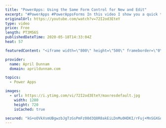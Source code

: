 ```yaml
---
title: "PowerApps: Using the Same Form Control for New and Edit"
excerpt: "#PowerApps #PowerAppsForms In this video I show you a quick tip on how to use a function to switch your PowerApps Form Mode between New and Edit.  This enables you to cut down on the number of screens and form controls by using the same screen to handle new item and existing item inputs.   For more PowerApps,"
originalUrl: https://youtube.com/watch?v=72I2od3EteY
type: video
price: Free
length: PT3M56S
publishedDateTime: 2020-05-18T14:33:04Z
heat: 57

featuredContent: "<iframe width=\"800\" height=\"500\" frameborder=\"0\" src=\"https://www.youtube.com/embed/72I2od3EteY\" allow=\"accelerometer; autoplay; encrypted-media; gyroscope; picture-in-picture\" allowfullscreen></iframe>"

provider:
  name: April Dunnam
  domain: aprildunnam.com

topics:
  - Power Apps

images:
  - url: https://i.ytimg.com/vi/72I2od3EteY/maxresdefault.jpg
    width: 1280
    height: 720
    isCached: true

secured: "kG+oOVkXsmUBgwzbJgTzGsPmFz00d3Q8R8akEiLDnMu0HDKI/rFuj+MnSGXGoIGDziZE3KluE2UmqeQPSkssj0wLLl84BGO6TmoARdbZhZcHLSh8zzL8DpjYwLceFpmclaQwwAdMmQNUOiStE8XVGOsLXNu4VCRJzI0C6L2RkApdRO8I0UdYHz2xqfkj57Izp0DTVsiJFjAKGrg4Uprm3xxopIAJ5yaPqcgYkez4jfqpEdr34Np63e5guJo6xpG8newp6ao8Sp5be74nYNCdr1QZCdDWlUvY2QnKL6L31lFuLUjVVhTUnBi6Dre+k+cYO5ZO7PaMzmNBBYL0fPPztWXjTQ4MZqSCnSYIkxAews9tvctmOcO+6xib+bOiPjsmTmVjB9uXqvXqW0wmPMOX0NbGctAAlAFjrkEBnYu0tfw=;yUMVfVPBKIwVg4+ZHEbkLg=="
---
```


